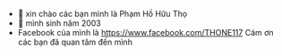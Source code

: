 - 👋 xin chào các bạn mình là Phạm Hồ Hữu Thọ 
- 👀 mình sinh năm 2003
- Facebook của mình là 
https://www.facebook.com/THONE117
Cám ơn các bạn đã quan tâm đến mình 
